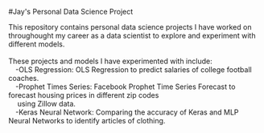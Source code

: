 #Jay's Personal Data Science Project

This repository contains personal data science projects I have worked on throughought my career as a data scientist to explore and experiment with different models.<br />
<br />
These projects and models I have experimented with include:<br />
&emsp;-OLS Regression: OLS Regression to predict salaries of college football coaches.<br />
&emsp;-Prophet Times Series: Facebook Prophet Time Series Forecast to forecast housing prices in different zip codes<br />
&emsp;&nbsp;using Zillow data.<br />
&emsp;-Keras Neural Network: Comparing the accuracy of Keras and MLP Neural Networks to identify articles of clothing.<br />  